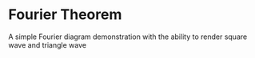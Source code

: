# Fourier Theorem
A simple Fourier diagram demonstration with the ability to render square wave and triangle wave

